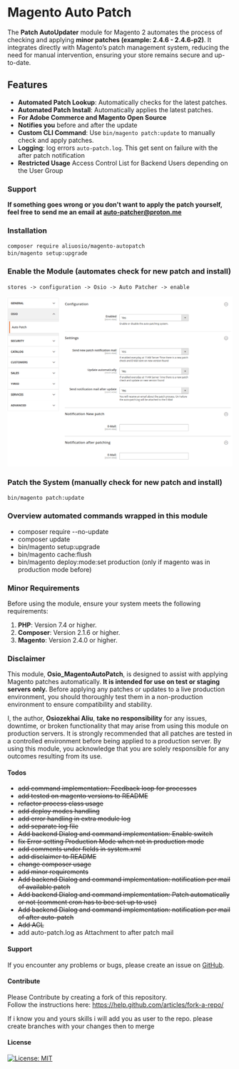 # Magento Auto Patch

The **Patch AutoUpdater** module for Magento 2 automates the process of checking and applying **minor patches (example: 2.4.6 - 2.4.6-p2)**. It integrates directly with Magento’s patch management system, reducing the need for manual intervention, ensuring your store remains secure and up-to-date.

## Features
- **Automated Patch Lookup**: Automatically checks for the latest patches.
- **Automated Patch Install**: Automatically applies the latest patches.
- **For Adobe Commerce and Magento Open Source**
- **Notifies you** before and after the update
- **Custom CLI Command**: Use `bin/magento patch:update` to manually check and apply patches.
- **Logging**: log errors `auto-patch.log`. This get sent on failure with the after patch notification
- **Restricted Usage** Access Control List for Backend Users depending on the User Group

### Support
**If something goes wrong or you don't want to apply the patch yourself, feel free to send me an email at auto-patcher@proton.me**


### Installation
    composer require aliuosio/magento-autopatch
    bin/magento setup:upgrade

### Enable the Module (automates check for new patch and install)
    stores -> configuration -> Osio -> Auto Patcher -> enable
<img src="backend-config.png" alt="Alt text" width="800"/>

### Patch the System (manually check for new patch and install)
    bin/magento patch:update

### Overview automated commands wrapped in this module
* composer require --no-update
* composer update
* bin/magento setup:upgrade
* bin/magento cache:flush
* bin/magento deploy:mode:set production (only if magento was in production mode before)

### Minor Requirements
Before using the module, ensure your system meets the following requirements:
1. **PHP**: Version 7.4 or higher.
2. **Composer**: Version 2.1.6 or higher.
3. **Magento**: Version 2.4.0 or higher.

### Disclaimer

This module, **Osio_MagentoAutoPatch**, is designed to assist with applying Magento patches automatically. **It is intended for use on test or staging servers only.** Before applying any patches or updates to a live production environment, you should thoroughly test them in a non-production environment to ensure compatibility and stability.

I, the author, **Osiozekhai Aliu**, **take no responsibility** for any issues, downtime, or broken functionality that may arise from using this module on production servers. It is strongly recommended that all patches are tested in a controlled environment before being applied to a production server.
By using this module, you acknowledge that you are solely responsible for any outcomes resulting from its use.

#### Todos
* ~~add command implementation: Feedback loop for processes~~
* ~~add tested on magento versions to README~~
* ~~refactor process class usage~~
* ~~add deploy modes handling~~
* ~~add error handling in extra module log~~
* ~~add separate log file~~
* ~~Add backend Dialog and command implementation: Enable switch~~
* ~~fix Error setting Production Mode when not in production mode~~
* ~~add comments under fields in system.xml~~
* ~~add disclaimer to README~~
* ~~change composer usage~~
* ~~add minor requirements~~
* ~~Add backend Dialog and command implementation: notification per mail of available patch~~
* ~~Add backend Dialog and command implementation: Patch automatically or not (comment cron has to bee set up to use)~~
* ~~Add backend Dialog and command implementation: notification per mail of after auto-patch~~
* ~~Add ACL~~
* add auto-patch.log as Attachment to after patch mail


#### Support
If you encounter any problems or bugs, please create an issue on [GitHub](https://github.com/aliuosio/MagentoAutoPatch/issues).

#### Contribute
Please Contribute by creating a fork of this repository.  
Follow the instructions here: https://help.github.com/articles/fork-a-repo/

If i know you and yours skills i will add you as user to the repo. please create branches with your changes then to merge

#### License
[![License: MIT](https://img.shields.io/badge/License-MIT-yellow.svg)](https://openng.de/source.org/licenses/MIT)
